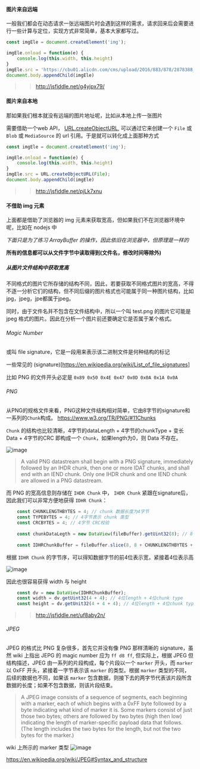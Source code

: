 
#### 图片来自远端

一般我们都会在动态请求一张远端图片时会遇到这样的需求，请求回来后会需要进行一些计算与定位，实现方式非常简单，基本大家都写过。

```javascript
const imgEle = document.createElement('img');

imgEle.onload = function(e) {
    console.log(this.width, this.height)
}
imgEle.src = 'https://cbu01.alicdn.com/cms/upload/2016/883/878/2878388_1073447813.png';
document.body.appendChild(imgEle)
```
>> http://jsfiddle.net/g4yjpx79/

#### 图片来自本地

那如果我们根本就没有远端的图片地址呢，比如从本地上传一张图片

需要借助一个web API， [URL.createObjectURL](https://developer.mozilla.org/en-US/docs/Web/API/URL/createObjectURL), 可以通过它来创建一个 `File` 或 `Blob` 或 `MediaSource` 的 url 引用。于是就可以转化成上面那种方式

```javascript
const imgEle = document.createElement('img');

imgEle.onload = function(e) {
    console.log(this.width, this.height)
}
imgEle.src = URL.createObjectURL(File);
document.body.appendChild(imgEle)
```
>> http://jsfiddle.net/pjLk7xnu

#### 不借助 img 元素
上面都是借助了浏览器的 img 元素来获取宽高，但如果我们不在浏览器环境中呢，比如在 nodejs 中

*下面只是为了练习 ArrayBuffer 的操作，因此依旧在浏览器中，但原理是一样的*

**所有的信息都可以从文件字节中读取得到(文件名，修改时间等除外)**

##### 从图片文件结构中获取宽高

不同格式的图片它所存储的结构不同，因此，若要获取不同格式图片的宽高，不得不逐一分析它们的结构，但不同后缀的图片格式也可能属于同一种图片结构，比如jpg，jpeg，jpe都属于jpeg。

同时，由于文件名并不包含在文件结构中，所以一个叫 test.png 的图片它可能是 jpeg 格式的图片。因此在分析一个图片前还要确定它是否属于某个格式。

###### Magic Number
或叫 file signature，它是一段用来表示该二进制文件是何种结构的标记

一些常见的 (signature)[https://en.wikipedia.org/wiki/List_of_file_signatures]

比如 PNG 的文件开头必定是 `0x89 0x50 0x4E 0x47 0x0D 0x0A 0x1A 0x0A`

###### PNG

从PNG的规格文件来看，PNG这种文件结构相对简单，它由8字节的signature和一系列的`Chunk`构成。 https://www.w3.org/TR/PNG/#11Chunks

`Chunk` 的结构也比较清晰，4字节的dataLength + 4字节的chunkType + 变长Data + 4字节的CRC 即构成一个 `Chunk`，如果length为0，则 Data 不存在。

![image](https://user-images.githubusercontent.com/2213424/42680863-c943ab82-86b8-11e8-9663-dafdba5bac13.png)

> A valid PNG datastream shall begin with a PNG signature, immediately followed by an IHDR chunk, then one or more IDAT chunks, and shall end with an IEND chunk. Only one IHDR chunk and one IEND chunk are allowed in a PNG datastream.

而 PNG 的宽高信息则存储在 `IHDR Chunk` 中， `IHDR Chunk` 紧跟在signature后，因此我们可以非常方便地获得 `IDHR Chunk`：
```javascript
    const CHUNKLENGTHBYTES = 4; // chunk 数据长度为4字节
    const TYPEBYTES = 4; // 4字节表示 chunk 类型
    const CRCBYTES = 4; // 4字节 CRC校验
    
    const chunkDataLegth = new DataView(fileBuffer).getUint32(8); // 8 为8位signature偏移
    
    const IDHRChunkBuffer = fileBuffer.slice(8, 8 + CHUNKLENGTHBYTES + TYPEBYTES + chunkDataLegth + CRCBYTES); // 8 为8位signature偏移
```

根据 `IDHR Chunk` 的字节序，可以得知数据字节的前4位表示宽，紧接着4位表示高

![image](https://user-images.githubusercontent.com/2213424/42755259-04586b18-892a-11e8-9efc-fefd1fc5fd05.png)

因此也很容易获得 width 与 height

```javascript
    const dv = new DataView(IDHRChunkBuffer);
    const width = dv.getUint32(4 + 4); // 4位length + 4位chunk type
    const height = dv.getUnit32(4 + 4 + 4); // 4位length + 4位chunk type + 4位width
```
>> http://jsfiddle.net/uf8aby2n/


###### JPEG

JPEG 的格式比 PNG 复杂很多，首先它并没有像 PNG 那样清晰的 signature，虽然 wiki 上指出 JEPG 的 magic number 应为 `ff d8 ff`, 但实际上，根据 JPEG 但结构描述，JPEG 由一系列的片段构成，每个片段以一个 `marker` 开头，而 `marker` 以 0xFF 开头，紧接着一字节表示该 `marker` 的类型。根据 `marker` 类型的不同，后续的数据也不同，如果该 `marker` 包含数据，则接下去的两字节代表该片段所含数据的长度；如果不包含数据，则该片段结束。

> A JPEG image consists of a sequence of segments, each beginning with a marker, each of which begins with a 0xFF byte followed by a byte indicating what kind of marker it is. Some markers consist of just those two bytes; others are followed by two bytes (high then low) indicating the length of marker-specific payload data that follows. (The length includes the two bytes for the length, but not the two bytes for the marker.)

wiki 上所示的 marker 类型 
![image](https://user-images.githubusercontent.com/2213424/42756605-76bdb50a-892f-11e8-9f71-081bd2c0d12a.png)

https://en.wikipedia.org/wiki/JPEG#Syntax_and_structure












